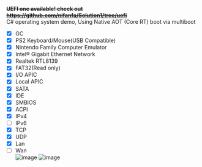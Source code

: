 ~~**UEFI one available! check out https://github.com/nifanfa/Solution1/tree/uefi**~~  
C# operating system demo, Using Native AOT (Core RT) boot via multiboot  
 - [x] GC
 - [x] PS2 Keyboard/Mouse(USB Compatible)
 - [x] Nintendo Family Computer Emulator
 - [x] Intel® Gigabit Ethernet Network 
 - [x] Realtek RTL8139
 - [x] FAT32(Read only) 
 - [x] I/O APIC 
 - [x] Local APIC 
 - [x] SATA
 - [x] IDE
 - [x] SMBIOS
 - [x] ACPI
 - [x] IPv4
 - [ ] IPv6
 - [x] TCP
 - [x] UDP
 - [x] Lan
 - [ ] Wan  
![image](https://github.com/nifanfa/Solution1/blob/master/QQ截图20220212073734.png)
![image](https://github.com/nifanfa/Solution1/blob/master/VirtualBox_NativeAOT_21_02_2022_00_11_51.png)
